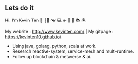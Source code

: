 ## Lets do it

Hi. I’m Kevin Ten 🤗 🧑‍💻 👓 💻 ☕ 🍵 🍺 📚 🏝

My website : http://www.kevinten.com/ | My gitpage : https://kevinten10.github.io/

+ Using java, golang, python, scala at work.
+ Research reactive-system, service-mesh and multi-runtime.
+ Follow up blockchain & metaverse & ai.
